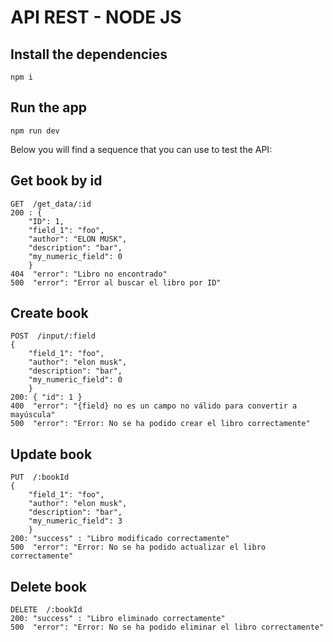 # API REST - NODE JS

## Install the dependencies
    npm i
    
## Run the app
    npm run dev

Below you will find a sequence that you can use to test the API:
## Get book by id
    GET  /get_data/:id
    200 : {
        "ID": 1,
        "field_1": "foo",
        "author": "ELON MUSK",
        "description": "bar",
        "my_numeric_field": 0
        }
    404  "error": "Libro no encontrado"
    500  "error": "Error al buscar el libro por ID"
    
## Create book 
    POST  /input/:field
    {
        "field_1": "foo",
        "author": "elon musk",
        "description": "bar",
        "my_numeric_field": 0
        }
    200: { "id": 1 }
    400  "error": "{field} no es un campo no válido para convertir a mayúscula"
    500  "error": "Error: No se ha podido crear el libro correctamente"
## Update book 
    PUT  /:bookId
    {
        "field_1": "foo",
        "author": "elon musk",
        "description": "bar",
        "my_numeric_field": 3
        }
    200: "success" : "Libro modificado correctamente"
    500  "error": "Error: No se ha podido actualizar el libro correctamente"

## Delete book 
    DELETE  /:bookId
    200: "success" : "Libro eliminado correctamente"
    500  "error": "Error: No se ha podido eliminar el libro correctamente"

